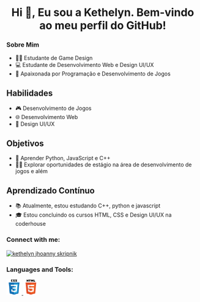 <h1 align="center">Hi 👋, Eu sou a Kethelyn. Bem-vindo ao meu perfil do GitHub!</h1>
<h3> Sobre Mim </h3>

- 👩‍🎓 Estudante de Game Design
- 💻 Estudante de Desenvolvimento Web e Design UI/UX
- 🚀 Apaixonada por Programação e Desenvolvimento de Jogos

## Habilidades

- 🎮 Desenvolvimento de Jogos
- 🌐 Desenvolvimento Web
- 🎨 Design UI/UX

## Objetivos

- 🌟 Aprender Python, JavaScript e C++
- 👩‍💼 Explorar oportunidades de estágio na área de desenvolvimento de jogos e além

## Aprendizado Contínuo

- 📚 Atualmente, estou estudando C++, python e javascript
- 🎓 Estou concluindo os cursos HTML, CSS e Design UI/UX na coderhouse

<h3 align="left">Connect with me:</h3>
<p align="left">
<a href="https://linkedin.com/in/kethelyn jhoanny skripnik" target="blank"><img align="center" src="https://raw.githubusercontent.com/rahuldkjain/github-profile-readme-generator/master/src/images/icons/Social/linked-in-alt.svg" alt="kethelyn jhoanny skripnik" height="30" width="40" /></a>
</p>

<h3 align="left">Languages and Tools:</h3>
<p align="left"> <a href="https://www.w3schools.com/css/" target="_blank" rel="noreferrer"> <img src="https://raw.githubusercontent.com/devicons/devicon/master/icons/css3/css3-original-wordmark.svg" alt="css3" width="40" height="40"/> </a> <a href="https://www.w3.org/html/" target="_blank" rel="noreferrer"> <img src="https://raw.githubusercontent.com/devicons/devicon/master/icons/html5/html5-original-wordmark.svg" alt="html5" width="40" height="40"/> </a> </p>
